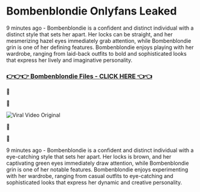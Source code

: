 # Bombenblondie Onlyfans Leaked

<p>9 minutes ago - Bombenblondie is a confident and distinct individual with a distinct style that sets her apart. Her locks can be straight, and her mesmerizing hazel eyes immediately grab attention, while Bombenblondie grin is one of her defining features. Bombenblondie enjoys playing with her wardrobe, ranging from laid-back outfits to bold and sophisticated looks that express her lively and imaginative personality.</p><p>
<h3><a href="https://fansleaks.com-getfree.pro/bombenblondie" rel="nofollow">👉👉👉 Bombenblondie Files - CLICK HERE 👈👈</a></h3>
<p>🔻</p>
<p>🔻</p> <p>
<a href="https://fansleaks.com-getfree.pro/bombenblondie" rel="nofollow"><img src="https://i.imgur.com/0ZbtXZ5.gif" alt="Viral Video Original" style="max-width: 100%; display: inline-block;" data-target="animated-image.originalImage"></a>
<p>🔻</p>
<p>🔻</p> <p>9 minutes ago - Bombenblondie is a confident and distinct individual with a eye-catching style that sets her apart. Her locks is brown, and her captivating green eyes immediately draw attention, while Bombenblondie grin is one of her notable features. Bombenblondie enjoys experimenting with her wardrobe, ranging from casual outfits to eye-catching and sophisticated looks that express her dynamic and creative personality.</p>